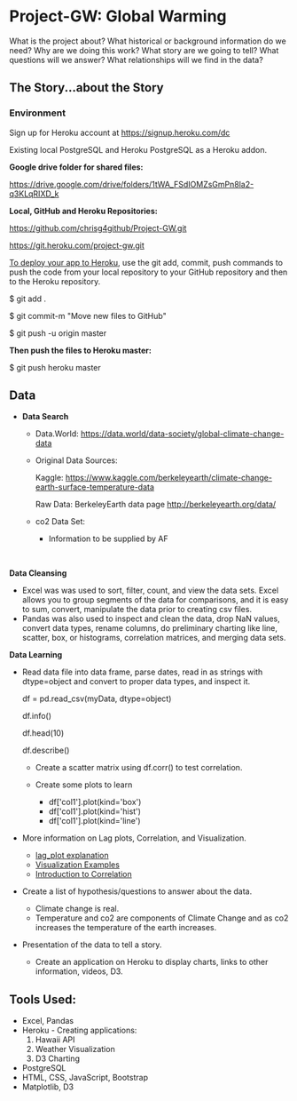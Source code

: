 # Project-GW: Global Warming

What is the project about?  What historical or background information do we need?  Why are we doing this work?  What story are we going to tell?  What questions will we answer?  What relationships will we find in the data?



## The Story...about the Story

### Environment 

Sign up for Heroku account at https://signup.heroku.com/dc

Existing local PostgreSQL and Heroku PostgreSQL as a Heroku addon.

**Google drive folder for shared files:**

<https://drive.google.com/drive/folders/1tWA_FSdIOMZsGmPn8la2-q3KLqRIXD_k>

**Local, GitHub and Heroku Repositories:**

https://github.com/chrisg4github/Project-GW.git

https://git.heroku.com/project-gw.git

<u>To deploy your app to Heroku</u>,  use the git add, commit, push commands to push the code from your local repository to your GitHub repository and then to the Heroku repository.

$ git add .

$ git commit-m "Move new files to GitHub"

$ git push -u origin master

 **Then push the files to Heroku master:**

$ git push heroku master



## Data

- **Data Search**

   - Data.World: <https://data.world/data-society/global-climate-change-data>

   - Original Data Sources:

      Kaggle: <https://www.kaggle.com/berkeleyearth/climate-change-earth-surface-temperature-data>

      Raw Data: BerkeleyEarth data page <http://berkeleyearth.org/data/>

   - co2 Data Set:

      - Information to be supplied by AF

      ​



**Data Cleansing**

- Excel was was used to sort, filter, count, and view the data sets.  Excel allows you to group segments of the data for comparisons, and it is easy to sum, convert, manipulate the data prior to creating csv files.
- Pandas was also used to inspect and clean the data, drop NaN values, convert data types, rename columns, do preliminary charting like line, scatter, box, or histograms, correlation matrices, and merging data sets.

**Data Learning**

- Read data file into data frame, parse dates, read in as strings with dtype=object and convert to proper data types, and inspect it.

  df = pd.read_csv(myData, dtype=object)

  df.info()

  df.head(10) 

  df.describe()

   - Create a scatter matrix using df.corr() to test correlation.

   - Create some plots to learn 

     - df['col1'].plot(kind='box')
     - df['col1'].plot(kind='hist')
     - df['col1'].plot(kind='line')

- More information on Lag plots, Correlation, and Visualization.
  -  [lag_plot explanation](http://www.itl.nist.gov/div898/handbook/eda/section3/lagplot.htm)
  - [Visualization Examples](https://pandas.pydata.org/pandas-docs/stable/visualization.html)
  - [Introduction to Correlation](https://www.datascience.com/blog/introduction-to-correlation-learn-data-science-tutorials)


- Create a list of hypothesis/questions to answer about the data.
  - Climate change is real.
  - Temperature and co2 are components of Climate Change and as co2 increases the temperature of the earth increases.
- Presentation of the data to tell a story.
  - Create an application on Heroku to display charts, links to other information, videos, D3.



## Tools Used:

- Excel, Pandas
- Heroku - Creating applications:
   1. Hawaii API
   2. Weather Visualization
   3. D3 Charting
- PostgreSQL
- HTML, CSS, JavaScript, Bootstrap
- Matplotlib, D3